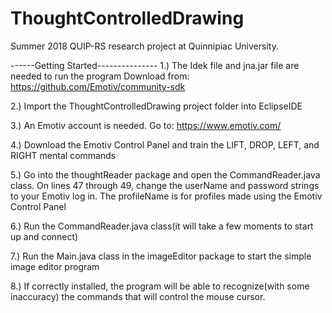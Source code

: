 # ThoughtControlledDrawing
Summer 2018 QUIP-RS research project at Quinnipiac University.

------Getting Started---------------
1.) The Idek file and jna.jar file are needed to run the program
Download from: https://github.com/Emotiv/community-sdk

2.) Import the ThoughtControlledDrawing project folder into EclipseIDE

3.) An Emotiv account is needed. Go to: https://www.emotiv.com/

4.) Download the Emotiv Control Panel and train the LIFT, DROP, LEFT, and RIGHT mental commands

5.) Go into the thoughtReader package and open the CommandReader.java class.
	On lines 47 through 49, change the userName and password strings to your Emotiv log in.
	The profileName is for profiles made using the Emotiv Control Panel

6.) Run the CommandReader.java class(it will take a few moments to start up and connect)

7.) Run the Main.java class in the imageEditor package to start the simple image editor program

8.) If correctly installed, the program will be able to recognize(with some inaccuracy) the commands 
that will control the mouse cursor.
